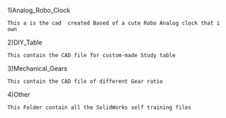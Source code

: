
1)Analog_Robo_Clock

    This a is the cad  created Based of a cute Robo Analog clock that i own 
    
2)DIY_Table

    This contain the CAD file for custom-made Study table 

3)Mechanical_Gears

    This contain the CAD file of different Gear ratio 

4)Other

    This Folder contain all the SolidWorks self training files 

